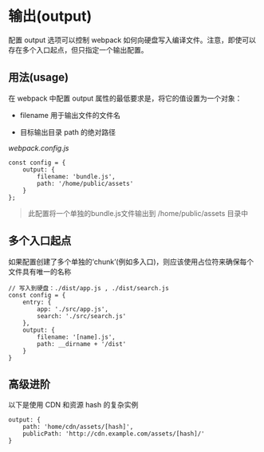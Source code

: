 # 输出(output)

配置 output 选项可以控制 webpack 如何向硬盘写入编译文件。注意，即使可以存在多个入口起点，但只指定一个输出配置。

## 用法(usage)

在 webpack 中配置 output 属性的最低要求是，将它的值设置为一个对象：

- filename 用于输出文件的文件名

- 目标输出目录 path 的绝对路径

*webpack.config.js*

```
const config = {
    output: {
        filename: 'bundle.js',
        path: '/home/public/assets'
    }
};
```
> 此配置将一个单独的bundle.js文件输出到 /home/public/assets 目录中

## 多个入口起点

如果配置创建了多个单独的‘chunk’(例如多入口)，则应该使用占位符来确保每个文件具有唯一的名称

```
// 写入到硬盘：./dist/app.js , ./dist/search.js
const config = {
    entry: {
        app: './src/app.js',
        search: './src/search.js'
    },
    output: {
        filename: '[name].js',
        path: __dirname + '/dist'
    }
}
```

## 高级进阶

以下是使用 CDN 和资源 hash 的复杂实例

```
output: {
    path: 'home/cdn/assets/[hash]',
    publicPath: 'http://cdn.example.com/assets/[hash]/'
}
```